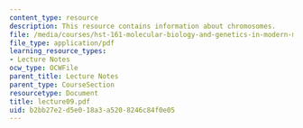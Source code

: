 ```yaml
---
content_type: resource
description: This resource contains information about chromosomes.
file: /media/courses/hst-161-molecular-biology-and-genetics-in-modern-medicine-fall-2007/b2bb27e2d5e018a3a5208246c84f0e05_lecture09.pdf
file_type: application/pdf
learning_resource_types:
- Lecture Notes
ocw_type: OCWFile
parent_title: Lecture Notes
parent_type: CourseSection
resourcetype: Document
title: lecture09.pdf
uid: b2bb27e2-d5e0-18a3-a520-8246c84f0e05
---
```

